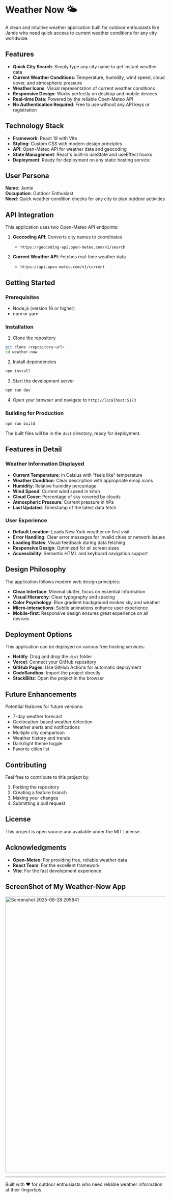 # Weather Now 🌤️

A clean and intuitive weather application built for outdoor enthusiasts like Jamie who need quick access to current weather conditions for any city worldwide.

## Features

- **Quick City Search**: Simply type any city name to get instant weather data
- **Current Weather Conditions**: Temperature, humidity, wind speed, cloud cover, and atmospheric pressure
- **Weather Icons**: Visual representation of current weather conditions
- **Responsive Design**: Works perfectly on desktop and mobile devices
- **Real-time Data**: Powered by the reliable Open-Meteo API
- **No Authentication Required**: Free to use without any API keys or registration

## Technology Stack

- **Framework**: React 19 with Vite
- **Styling**: Custom CSS with modern design principles
- **API**: Open-Meteo API for weather data and geocoding
- **State Management**: React's built-in useState and useEffect hooks
- **Deployment**: Ready for deployment on any static hosting service

## User Persona

**Name**: Jamie  
**Occupation**: Outdoor Enthusiast  
**Need**: Quick weather condition checks for any city to plan outdoor activities

## API Integration

This application uses two Open-Meteo API endpoints:

1. **Geocoding API**: Converts city names to coordinates
   - `https://geocoding-api.open-meteo.com/v1/search`

2. **Current Weather API**: Fetches real-time weather data
   - `https://api.open-meteo.com/v1/current`

## Getting Started

### Prerequisites
- Node.js (version 16 or higher)
- npm or yarn

### Installation

1. Clone the repository
```bash
git clone <repository-url>
cd weather-now
```

2. Install dependencies
```bash
npm install
```

3. Start the development server
```bash
npm run dev
```

4. Open your browser and navigate to `http://localhost:5173`

### Building for Production

```bash
npm run build
```

The built files will be in the `dist` directory, ready for deployment.

## Features in Detail

### Weather Information Displayed
- **Current Temperature**: In Celsius with "feels like" temperature
- **Weather Condition**: Clear description with appropriate emoji icons
- **Humidity**: Relative humidity percentage
- **Wind Speed**: Current wind speed in km/h
- **Cloud Cover**: Percentage of sky covered by clouds
- **Atmospheric Pressure**: Current pressure in hPa
- **Last Updated**: Timestamp of the latest data fetch

### User Experience
- **Default Location**: Loads New York weather on first visit
- **Error Handling**: Clear error messages for invalid cities or network issues
- **Loading States**: Visual feedback during data fetching
- **Responsive Design**: Optimized for all screen sizes
- **Accessibility**: Semantic HTML and keyboard navigation support

## Design Philosophy

The application follows modern web design principles:
- **Clean Interface**: Minimal clutter, focus on essential information
- **Visual Hierarchy**: Clear typography and spacing
- **Color Psychology**: Blue gradient background evokes sky and weather
- **Micro-interactions**: Subtle animations enhance user experience
- **Mobile-first**: Responsive design ensures great experience on all devices

## Deployment Options

This application can be deployed on various free hosting services:
- **Netlify**: Drag and drop the `dist` folder
- **Vercel**: Connect your GitHub repository
- **GitHub Pages**: Use GitHub Actions for automatic deployment
- **CodeSandbox**: Import the project directly
- **StackBlitz**: Open the project in the browser

## Future Enhancements

Potential features for future versions:
- 7-day weather forecast
- Geolocation-based weather detection
- Weather alerts and notifications
- Multiple city comparison
- Weather history and trends
- Dark/light theme toggle
- Favorite cities list

## Contributing

Feel free to contribute to this project by:
1. Forking the repository
2. Creating a feature branch
3. Making your changes
4. Submitting a pull request

## License

This project is open source and available under the MIT License.

## Acknowledgments

- **Open-Meteo**: For providing free, reliable weather data
- **React Team**: For the excellent framework
- **Vite**: For the fast development experience

## ScreenShot of My Weather-Now App
<img width="1905" height="867" alt="Screenshot 2025-08-28 205841" src="https://github.com/user-attachments/assets/5762c423-9abf-454a-bae4-2df30b6f8485" />


---

Built with ❤️ for outdoor enthusiasts who need reliable weather information at their fingertips.
